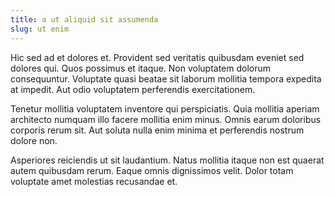 ```yaml
---
title: a ut aliquid sit assumenda
slug: ut enim
---
```


Hic sed ad et dolores et. Provident sed veritatis quibusdam eveniet sed dolores qui. Quos possimus et itaque. Non voluptatem dolorum consequuntur. Voluptate quasi beatae sit laborum mollitia tempora expedita at impedit. Aut odio voluptatem perferendis exercitationem.

Tenetur mollitia voluptatem inventore qui perspiciatis. Quia mollitia aperiam architecto numquam illo facere mollitia enim minus. Omnis earum doloribus corporis rerum sit. Aut soluta nulla enim minima et perferendis nostrum dolore non.

Asperiores reiciendis ut sit laudantium. Natus mollitia itaque non est quaerat autem quibusdam rerum. Eaque omnis dignissimos velit. Dolor totam voluptate amet molestias recusandae et.
